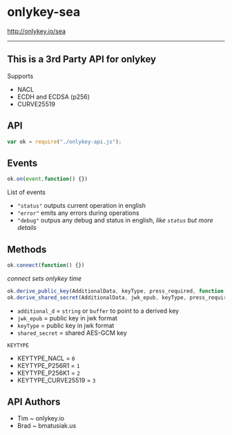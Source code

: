 # onlykey-sea
http://onlykey.io/sea

------

This is a 3rd Party API for onlykey
---

Supports
* NACL
* ECDH and ECDSA (p256)
* CURVE25519


API
----

```js
var ok = require("./onlykey-api.js");
```


Events
-----

```js
ok.on(event,function() {})
```

List of events

* `"status"`  outputs current operation in english
* `"error"`   emits any errors during operations
* `"debug"`   outpus any debug and status in english, _like `status` but more details_


Methods
-----

```js
ok.connect(function() {})
```
_connect sets onlykey time_


```js
ok.derive_public_key(AdditionalData, keyType, press_required, function(error, jwk_epub) {})
ok.derive_shared_secret(AdditionalData, jwk_epub, keyType, press_required, function(error, shared_secret) {})
```

*   `additional_d` = `string` or `buffer` to point to a derived key
*   `jwk_epub` = public key in jwk format
*   `keyType` = public key in jwk format
*   `shared_secret`  = shared AES-GCM key

`KEYTYPE`
*   KEYTYPE_NACL = `0`
*   KEYTYPE_P256R1 = `1`
*   KEYTYPE_P256K1 = `2`
*   KEYTYPE_CURVE25519 = `3`



API Authors
-----------
* Tim ~  onlykey.io
* Brad ~  bmatusiak.us
